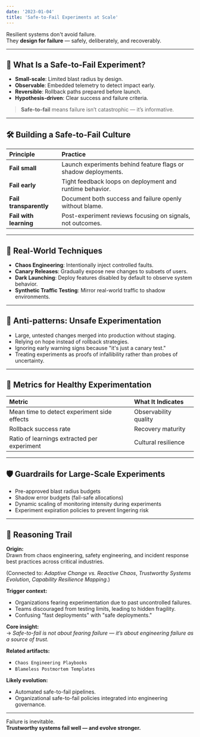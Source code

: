 ```yaml
---
date: '2023-01-04'
title: 'Safe-to-Fail Experiments at Scale'
---
```


Resilient systems don't avoid failure.  
They **design for failure** — safely, deliberately, and recoverably.

---

## 🧠 What Is a Safe-to-Fail Experiment?

- **Small-scale**: Limited blast radius by design.
- **Observable**: Embedded telemetry to detect impact early.
- **Reversible**: Rollback paths prepared before launch.
- **Hypothesis-driven**: Clear success and failure criteria.

> **Safe-to-fail** means failure isn’t catastrophic — it’s informative.

---

## 🛠 Building a Safe-to-Fail Culture

| Principle | Practice |
|:----------|:---------|
| **Fail small** | Launch experiments behind feature flags or shadow deployments. |
| **Fail early** | Tight feedback loops on deployment and runtime behavior. |
| **Fail transparently** | Document both success and failure openly without blame. |
| **Fail with learning** | Post-experiment reviews focusing on signals, not outcomes. |

---

## 🧪 Real-World Techniques

- **Chaos Engineering**: Intentionally inject controlled faults.
- **Canary Releases**: Gradually expose new changes to subsets of users.
- **Dark Launching**: Deploy features disabled by default to observe system behavior.
- **Synthetic Traffic Testing**: Mirror real-world traffic to shadow environments.

---

## 🚨 Anti-patterns: Unsafe Experimentation

- Large, untested changes merged into production without staging.
- Relying on hope instead of rollback strategies.
- Ignoring early warning signs because "it's just a canary test."
- Treating experiments as proofs of infallibility rather than probes of uncertainty.

---

## 📏 Metrics for Healthy Experimentation

| Metric | What It Indicates |
|:-------|:------------------|
| Mean time to detect experiment side effects | Observability quality |
| Rollback success rate | Recovery maturity |
| Ratio of learnings extracted per experiment | Cultural resilience |

---

## 🛡️ Guardrails for Large-Scale Experiments

- Pre-approved blast radius budgets
- Shadow error budgets (fail-safe allocations)
- Dynamic scaling of monitoring intensity during experiments
- Experiment expiration policies to prevent lingering risk

---

## 🧭 Reasoning Trail

**Origin:**  
Drawn from chaos engineering, safety engineering, and incident response best practices across critical industries.

(Connected to: *Adaptive Change vs. Reactive Chaos*, *Trustworthy Systems Evolution*, *Capability Resilience Mapping*.)

**Trigger context:**  
- Organizations fearing experimentation due to past uncontrolled failures.
- Teams discouraged from testing limits, leading to hidden fragility.
- Confusing "fast deployments" with "safe deployments."

**Core insight:**  
→ *Safe-to-fail is not about fearing failure — it’s about engineering failure as a source of trust.*

**Related artifacts:**  
- `Chaos Engineering Playbooks`  
- `Blameless Postmortem Templates`

**Likely evolution:**  
- Automated safe-to-fail pipelines.
- Organizational safe-to-fail policies integrated into engineering governance.

---

Failure is inevitable.  
**Trustworthy systems fail well — and evolve stronger.**
